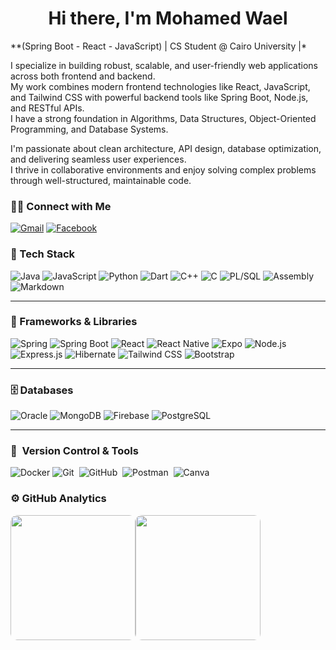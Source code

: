 <div align=center>
  <h1>Hi there, I'm Mohamed Wael </h1>
</div>
**(Spring Boot - React - JavaScript) | CS Student @ Cairo University |*

I specialize in building robust, scalable, and user-friendly web applications across both frontend and backend.  
My work combines modern frontend technologies like React, JavaScript, and Tailwind CSS with powerful backend tools like Spring Boot, Node.js, and RESTful APIs.  
I have a strong foundation in Algorithms, Data Structures, Object-Oriented Programming, and Database Systems.

I'm passionate about clean architecture, API design, database optimization, and delivering seamless user experiences.  
I thrive in collaborative environments and enjoy solving complex problems through well-structured, maintainable code.

### 🤝🏻 Connect with Me

[![Gmail](https://img.shields.io/badge/Gmail-%231F1F1F?style=for-the-badge&logo=gmail&logoColor=%23D44638)](mailto:mohamedalareny1914@gmail.com)
[![Facebook](https://img.shields.io/badge/Facebook-%231F1F1F.svg?style=for-the-badge&logo=facebook&logoColor=%231877F2)](https://www.facebook.com/mohamed.cod.33)

### 🚀 Tech Stack

![Java](https://img.shields.io/badge/Java-ED8B00?style=for-the-badge&logo=openjdk&logoColor=white)
![JavaScript](https://img.shields.io/badge/JavaScript-F7DF1E?style=for-the-badge&logo=javascript&logoColor=black)
![Python](https://img.shields.io/badge/Python-3670A0?style=for-the-badge&logo=python&logoColor=ffdd54)
![Dart](https://img.shields.io/badge/Dart-0175C2?style=for-the-badge&logo=dart&logoColor=white)
![C++](https://img.shields.io/badge/C++-00599C?style=for-the-badge&logo=c%2B%2B&logoColor=white)
![C](https://img.shields.io/badge/C-00599C?style=for-the-badge&logo=c&logoColor=white)
![PL/SQL](https://img.shields.io/badge/PL%2FSQL-F80000?style=for-the-badge&logo=oracle&logoColor=white)
![Assembly](https://img.shields.io/badge/Assembly-525252?style=for-the-badge)
![Markdown](https://img.shields.io/badge/Markdown-000000?style=for-the-badge&logo=markdown&logoColor=white)

---

### 🧩 Frameworks & Libraries

![Spring](https://img.shields.io/badge/Spring-6DB33F?style=for-the-badge&logo=spring&logoColor=white)
![Spring Boot](https://img.shields.io/badge/Spring_Boot-6DB33F?style=for-the-badge&logo=springboot&logoColor=white)
![React](https://img.shields.io/badge/React-20232A?style=for-the-badge&logo=react&logoColor=61DAFB)
![React Native](https://img.shields.io/badge/React_Native-20232A?style=for-the-badge&logo=react&logoColor=61DAFB)
![Expo](https://img.shields.io/badge/Expo-000020?style=for-the-badge&logo=expo&logoColor=white)
![Node.js](https://img.shields.io/badge/Node.js-339933?style=for-the-badge&logo=nodedotjs&logoColor=white)
![Express.js](https://img.shields.io/badge/Express.js-404D59?style=for-the-badge)
![Hibernate](https://img.shields.io/badge/Hibernate-59666C?style=for-the-badge&logo=hibernate)
![Tailwind CSS](https://img.shields.io/badge/Tailwind_CSS-38B2AC?style=for-the-badge&logo=tailwind-css&logoColor=white)
![Bootstrap](https://img.shields.io/badge/Bootstrap-563D7C?style=for-the-badge&logo=bootstrap&logoColor=white)

 ---

### 🗄️ Databases

![Oracle](https://img.shields.io/badge/Oracle-F80000?style=for-the-badge&logo=oracle&logoColor=white)
![MongoDB](https://img.shields.io/badge/MongoDB-47A248?style=for-the-badge&logo=mongodb&logoColor=white)
![Firebase](https://img.shields.io/badge/Firebase-FFCA28?style=for-the-badge&logo=firebase&logoColor=black)
![PostgreSQL](https://img.shields.io/badge/PostgreSQL-316192?style=for-the-badge&logo=postgresql&logoColor=white)

 ---

### 🧰 &nbsp;Version Control & Tools

![Docker](https://img.shields.io/badge/Docker-2496ED?style=for-the-badge&logo=docker&logoColor=white)
![Git](https://img.shields.io/badge/Git-%231E1E1E.svg?style=for-the-badge&logo=git&logoColor=%23F05033)&nbsp;
![GitHub](https://img.shields.io/badge/GitHub-%231E1E1E.svg?style=for-the-badge&logo=github&logoColor=white)&nbsp;
![Postman](https://img.shields.io/badge/Postman-%231E1E1E.svg?style=for-the-badge&logo=postman&logoColor=%23FF6C37)&nbsp;
![Canva](https://img.shields.io/badge/Canva-%231E1E1E.svg?style=for-the-badge&logo=Canva&logoColor=%2300C4CC)&nbsp;

### ⚙️ GitHub Analytics

<table style="border-radius: 10px; overflow: hidden; border-collapse: separate; border-spacing: 0;">
  <tr border="0">
    <td style="border: none; padding: 0;">
      <img height="200" src="https://github-readme-stats-eight-theta.vercel.app/api?username=MohamedWyel&show_icons=true&theme=vision-friendly-dark&include_all_commits=true&count_private=true" style="border-radius: 10px;"/>
    </td>
    <td style="border: none; padding: 0;">
      <img height="200" src="https://github-readme-stats.vercel.app/api/top-langs/?username=MohamedWyel&layout=compact&langs_count=20&theme=vision-friendly-dark&count_private=true&hide=HTML,CSS,M,Kotlin,Swift,CMake" style="border-radius: 10px;"/>
    </td>
  </tr>
</table>
